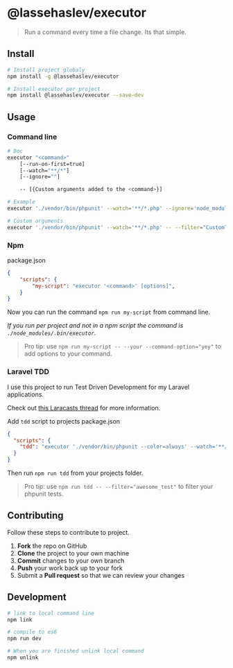 # @lassehaslev/executor
> Run a command every time a file change. Its that simple.

## Install
```bash
# Install project globaly
npm install -g @lassehaslev/executor

# Install executor per project
npm install @lassehaslev/executor --save-dev
```

## Usage
### Command line
```bash
# Doc
executor "<command>"
    [--run-on-first=true]
    [--watch="**/*"]
    [--ignore=""]

    -- [{Custom arguments added to the <command>}]

# Example
executor './vendor/bin/phpunit' --watch='**/*.php' --ignore='node_modules/' --ignore='vendor/'

# Custom arguments
executor './vendor/bin/phpunit' --watch='**/*.php' -- --filter="CustomTest"
```

### Npm
package.json
```json
{
    "scripts": {
        "my-script": "executor '<command>' [options]",
    }
}
```
Now you can run the command ```npm run my-script``` from command line.

*If you run per project and not in a npm script the command is ```./node_modules/.bin/executor```.*

> Pro tip: use `npm run my-script -- --your --command-option="yey"` to add options to your command.

### Laravel TDD
I use this project to run Test Driven Development for my Laravel applications.

Check out [this Laracasts thread](https://laracasts.com/discuss/channels/testing/laravel-mix-and-phpunit?page=1#reply-341786) for more information.

Add `tdd` script to projects package.json
```json
{
  "scripts": {
    "tdd": "executor './vendor/bin/phpunit --color=always' --watch='**/*.php' --ignore='node_modules/' --ignore='vendor/'"
  }
}
```

Then run `npm run tdd` from your projects folder.

> Pro tip: use `npm run tdd -- --filter="awesome_test"` to filter your phpunit tests.

## Contributing
Follow these steps to contribute to project.

 1. **Fork** the repo on GitHub
 2. **Clone** the project to your own machine
 3. **Commit** changes to your own branch
 4. **Push** your work back up to your fork
 5. Submit a **Pull request** so that we can review your changes


## Development
```bash
# link to local command line
npm link

# compile to es6
npm run dev

# When you are finished unlink local command
npm unlink
```
